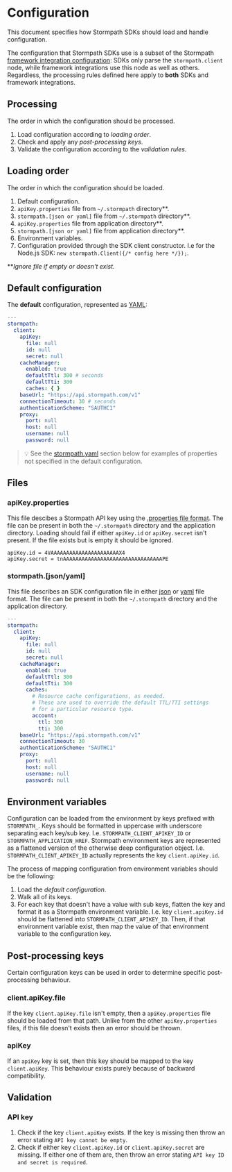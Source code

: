 # Configuration

This document specifies how Stormpath SDKs should load and handle configuration.

The configuration that Stormpath SDKs use is a subset of the Stormpath [framework integration configuration](https://github.com/stormpath/stormpath-framework-spec/blob/master/example-config.yaml): SDKs only parse the `stormpath.client` node, while framework integrations use this node as well as others. Regardless, the processing rules defined here apply to **both** SDKs and framework integrations.

## Processing

The order in which the configuration should be processed.

1. Load configuration according to *loading order*.
2. Check and apply any *post-processing keys*.
3. Validate the configuration according to the *validation rules*.

## Loading order

The order in which the configuration should be loaded.

1. Default configuration.
2. `apiKey.properties` file from `~/.stormpath` directory**.
3. `stormpath.[json or yaml]` file from `~/.stormpath` directory**.
4. `apiKey.properties` file from application directory**.
5. `stormpath.[json or yaml]` file from application directory**.
6. Environment variables.
7. Configuration provided through the SDK client constructor. I.e for the Node.js SDK: `new stormpath.Client({/* config here */});`.

***Ignore file if empty or doesn't exist.*


## Default configuration

The **default** configuration, represented as [YAML](https://en.wikipedia.org/wiki/YAML):

```yaml
---
stormpath:
  client:
    apiKey:
      file: null
      id: null
      secret: null
    cacheManager:
      enabled: true
      defaultTtl: 300 # seconds
      defaultTti: 300
      caches: { }
    baseUrl: "https://api.stormpath.com/v1"
    connectionTimeout: 30 # seconds
    authenticationScheme: "SAUTHC1"
    proxy:
      port: null
      host: null
      username: null
      password: null
```

> :bulb: See the [stormpath.yaml](#stormpathjsonyaml) section below for examples of properties not specified in the default configuration.

## Files

### apiKey.properties

This file descibes a Stormpath API key using the [.properties file format](https://en.wikipedia.org/wiki/.properties).
The file can be present in both the `~/.stormpath` directory and the application directory.
Loading should fail if either `apiKey.id` or `apiKey.secret` isn't present.
If the file exists but is empty it should be ignored.

```
apiKey.id = 4VAAAAAAAAAAAAAAAAAAAAAAX4
apiKey.secret = tnAAAAAAAAAAAAAAAAAAAAAAAAAAAAAAAAPE
```

### stormpath.[json/yaml]

This file describes an SDK configuration file in either [json](https://en.wikipedia.org/wiki/JSON) or [yaml](https://en.wikipedia.org/wiki/YAML) file format.
The file can be present in both the `~/.stormpath` directory and the application directory.

```yaml
---
stormpath:
  client:
    apiKey:
      file: null
      id: null
      secret: null
    cacheManager:
      enabled: true
      defaultTtl: 300
      defaultTti: 300
      caches:
        # Resource cache configurations, as needed.
        # These are used to override the default TTL/TTI settings
        # for a particular resource type.
        account:
          ttl: 300
          tti: 300
    baseUrl: "https://api.stormpath.com/v1"
    connectionTimeout: 30
    authenticationScheme: "SAUTHC1"
    proxy:
      port: null
      host: null
      username: null
      password: null
```

## Environment variables

Configuration can be loaded from the environment by keys prefixed with `STORMPATH_`.
Keys should be formatted in uppercase with underscore separating each key/sub key. I.e. `STORMPATH_CLIENT_APIKEY_ID` or `STORMPATH_APPLICATION_HREF`.
Stormpath environment keys are represented as a flattened version of the otherwise deep configuration object. I.e. `STORMPATH_CLIENT_APIKEY_ID` actually represents the key `client.apiKey.id`.

The process of mapping configuration from environment variables should be the following:

1. Load the *default configuration*.
2. Walk all of its keys.
3. For each key that doesn't have a value with sub keys, flatten the key and format it as a Stormpath environment variable. I.e. key `client.apiKey.id` should be flattened into `STORMPATH_CLIENT_APIKEY_ID`. Then, if that environment variable exist, then map the value of that environment variable to the configuration key.

## Post-processing keys

Certain configuration keys can be used in order to determine specific post-processing behaviour.

### client.apiKey.file

If the key `client.apiKey.file` isn't empty, then a `apiKey.properties` file should be loaded from that path.
Unlike from the other `apiKey.properties` files, if this file doesn't exists then an error should be thrown.

### apiKey

If an `apiKey` key is set, then this key should be mapped to the key `client.apiKey`. This behaviour exists purely because of backward compatibility.

## Validation

### API key

1. Check if the key `client.apiKey` exists. If the key is missing then throw an error stating `API key cannot be empty`.
2. Check if either key `client.apiKey.id` or `client.apiKey.secret` are missing. If either one of them are, then throw an error stating `API key ID and secret is required`.
